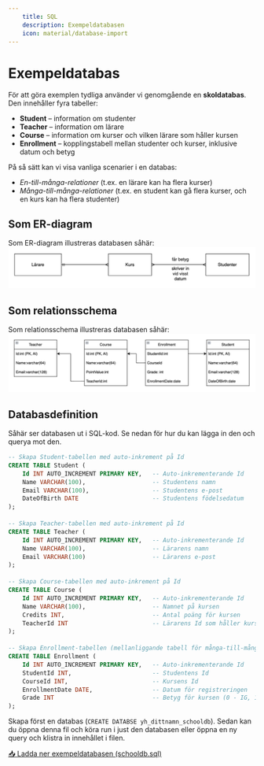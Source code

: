 ```yaml
---
    title: SQL
    description: Exempeldatabasen
    icon: material/database-import
---
```



# Exempeldatabas

För att göra exemplen tydliga använder vi genomgående en **skoldatabas**.  
Den innehåller fyra tabeller:  

- **Student** – information om studenter  
- **Teacher** – information om lärare  
- **Course** – information om kurser och vilken lärare som håller kursen  
- **Enrollment** – kopplingstabell mellan studenter och kurser, inklusive datum och betyg  

På så sätt kan vi visa vanliga scenarier i en databas:  
- *En-till-många-relationer* (t.ex. en lärare kan ha flera kurser)  
- *Många-till-många-relationer* (t.ex. en student kan gå flera kurser, och en kurs kan ha flera studenter)  
## Som ER-diagram
Som ER-diagram illustreras databasen såhär:
![ER-diagram](../img/studentdb_ER.png)

## Som relationsschema
Som relationsschema illustreras databasen såhär:
![Relationsschema](../img/studentdb_rel.png)

## Databasdefinition
Såhär ser databasen ut i SQL-kod. Se nedan för hur du kan lägga in den och querya mot den.

```sql
-- Skapa Student-tabellen med auto-inkrement på Id
CREATE TABLE Student (
    Id INT AUTO_INCREMENT PRIMARY KEY,   -- Auto-inkrementerande Id
    Name VARCHAR(100),                   -- Studentens namn
    Email VARCHAR(100),                  -- Studentens e-post
    DateOfBirth DATE                     -- Studentens födelsedatum
);

-- Skapa Teacher-tabellen med auto-inkrement på Id
CREATE TABLE Teacher (
    Id INT AUTO_INCREMENT PRIMARY KEY,   -- Auto-inkrementerande Id
    Name VARCHAR(100),                   -- Lärarens namn
    Email VARCHAR(100)                   -- Lärarens e-post
);

-- Skapa Course-tabellen med auto-inkrement på Id
CREATE TABLE Course (
    Id INT AUTO_INCREMENT PRIMARY KEY,   -- Auto-inkrementerande Id
    Name VARCHAR(100),                   -- Namnet på kursen
    Credits INT,                         -- Antal poäng för kursen
    TeacherId INT                        -- Lärarens Id som håller kursen
);

-- Skapa Enrollment-tabellen (mellanliggande tabell för många-till-många)
CREATE TABLE Enrollment (
    Id INT AUTO_INCREMENT PRIMARY KEY,   -- Auto-inkrementerande Id
    StudentId INT,                       -- Studentens Id
    CourseId INT,                        -- Kursens Id
    EnrollmentDate DATE,                 -- Datum för registreringen
    Grade INT                            -- Betyg för kursen (0 - IG, 1 - G, 2 - VG)
);
```

Skapa först en databas (`CREATE DATABSE yh_dittnamn_schooldb`). Sedan kan du öppna denna fil och köra run i just den databasen eller öppna en ny query och klistra in innehållet i filen.

[📥 Ladda ner exempeldatabasen (schooldb.sql)](schooldb.sql)
